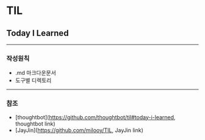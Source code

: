 # TIL
## Today I Learned
- - - - - - - - - - - - - - - -

### 작성원칙
+ .md 마크다운문서
+ 도구별 디렉토리

- - - - - - - - - - - - - - - - - 
### 참조
+ [thoughtbot](https://github.com/thoughtbot/til#today-i-learned, thoughtbot link)
+ [JayJin](https://github.com/milooy/TIL, JayJin link)
